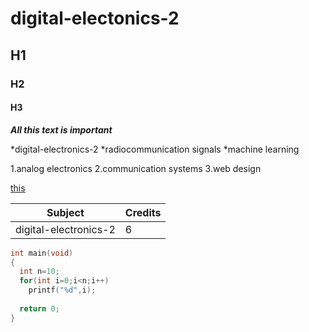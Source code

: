 # digital-electonics-2
## H1
### H2
#### H3
***All this text is important***

*digital-electronics-2
*radiocommunication signals
*machine learning

1.analog electronics
2.communication systems
3.web design

[this](
/HELLO.md)

| Subject | Credits |
| ------------- | ------------- |
| digital-electronics-2 | 6  |

```c
int main(void)
{   
  int n=10;
  for(int i=0;i<n;i++)
    printf("%d",i);
  
  return 0;
}
```
